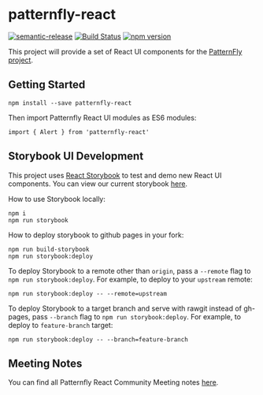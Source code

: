 # patternfly-react
[![semantic-release](https://img.shields.io/badge/%20%20%F0%9F%93%A6%F0%9F%9A%80-semantic--release-e10079.svg)](https://github.com/semantic-release/semantic-release)
[![Build Status](https://travis-ci.org/patternfly/patternfly-react.svg?branch=master)](https://travis-ci.org/patternfly/patternfly-react)
[![npm version](https://badge.fury.io/js/patternfly-react.svg)](https://badge.fury.io/js/patternfly-react)

This project will provide a set of React UI components for the [PatternFly project](https://patternfly.org).

##  Getting Started
```
npm install --save patternfly-react
```

Then import Patternfly React UI modules as ES6 modules:
```
import { Alert } from 'patternfly-react'
```

## Storybook UI Development
This project uses [React Storybook](https://getstorybook.io/) to test and demo new React UI components. You can view our current storybook [here](https://rawgit.com/patternfly/patternfly-react/gh-pages/index.html).

How to use Storybook locally:
```
npm i
npm run storybook
```

How to deploy storybook to github pages in your fork:
```
npm run build-storybook
npm run storybook:deploy
```

To deploy Storybook to a remote other than `origin`, pass a `--remote` flag to `npm run storybook:deploy`.
For example, to deploy to your `upstream` remote:
```
npm run storybook:deploy -- --remote=upstream
```
To deploy Storybook to a target branch and serve with rawgit instead of gh-pages, pass `--branch` flag
to `npm run storybook:deploy`.
For example, to deploy to `feature-branch` target:
```
npm run storybook:deploy -- --branch=feature-branch
```

## Meeting Notes
You can find all Patternfly React Community Meeting notes [here](http://www.patternfly.org/community/monthly-community-meeting/).
